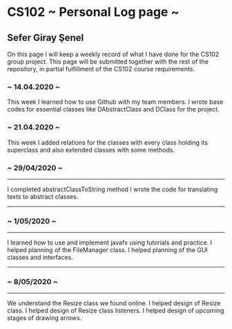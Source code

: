 # CS102 ~ Personal Log page ~

## Sefer Giray Şenel


On this page I will keep a weekly record of what I have done for the CS102 group project. This page will be submitted together with the rest of the repository, in partial fulfillment of the CS102 course requirements.

### ~ 14.04.2020 ~
This week I learned how to use Github with my team members.
I wrote base codes for essential classes like DAbstractClass and DClass for the project.

### ~ 21.04.2020 ~
This week I added relations for the classes with every class holding its superclass 
and also extended classes with some methods.

### ~ 29/04/2020 ~
****

I completed abstractClassToString method
I wrote the code for translating texts to abstract classes.

****

###  ~ 1/05/2020 ~
****
I learned how to use and implement javafx using tutorials and practice.
I helped planning of the FileManager class.
I helped planning of the GUI classes and interfaces.

****

### ~ 8/05/2020 ~
****
We understand the Resize class we found online.
I helped design of Resize class.
I helped design of Resize class listeners.
I helped design of upcoming stages of drawing arrows.
